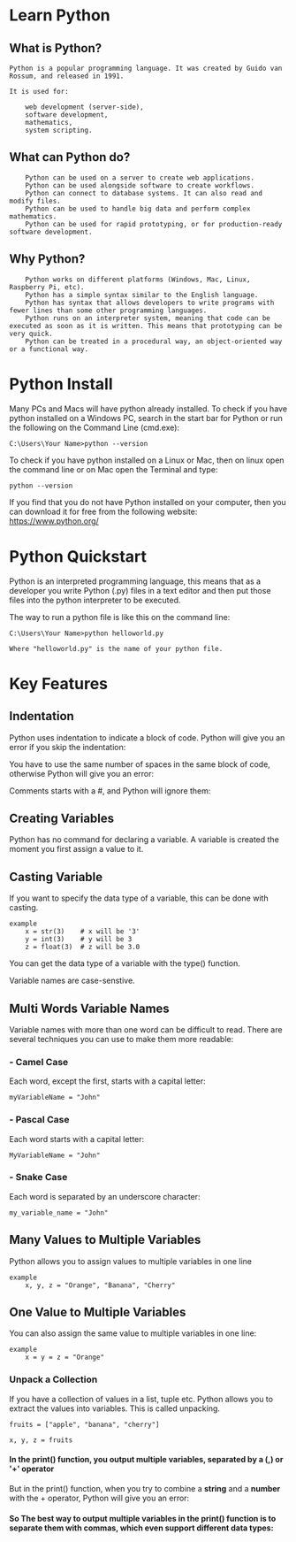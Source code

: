 
# Learn Python
##  What is Python?
    
    Python is a popular programming language. It was created by Guido van Rossum, and released in 1991.

    It is used for:

        web development (server-side),
        software development,
        mathematics,
        system scripting.
##  What can Python do?
        Python can be used on a server to create web applications.
        Python can be used alongside software to create workflows.
        Python can connect to database systems. It can also read and modify files.
        Python can be used to handle big data and perform complex mathematics.
        Python can be used for rapid prototyping, or for production-ready software development.
##  Why Python?
        Python works on different platforms (Windows, Mac, Linux, Raspberry Pi, etc).
        Python has a simple syntax similar to the English language.
        Python has syntax that allows developers to write programs with fewer lines than some other programming languages.
        Python runs on an interpreter system, meaning that code can be executed as soon as it is written. This means that prototyping can be very quick.
        Python can be treated in a procedural way, an object-oriented way or a functional way.

#   Python Install
    
Many PCs and Macs will have python already installed. To check if you have python installed on a Windows PC, search in the start bar for Python or run the following on the Command Line (cmd.exe):
    
    C:\Users\Your Name>python --version

To check if you have python installed on a Linux or Mac, then on linux open the command line or on Mac open the Terminal and type:

    python --version

If you find that you do not have Python installed on your computer, then you can download it for free from the following website: https://www.python.org/

# Python Quickstart

Python is an interpreted programming language, this means that as a developer you write Python (.py) files in a text editor and then put those files into the python interpreter to be executed.

The way to run a python file is like this on the command line:

    C:\Users\Your Name>python helloworld.py

    Where "helloworld.py" is the name of your python file.

# Key Features

## Indentation

Python uses indentation to indicate a block of code. Python will give you an error if you skip the indentation:

You have to use the same number of spaces in the same block of code, otherwise Python will give you an error:

Comments starts with a #, and Python will ignore them:

## Creating Variables

Python has no command for declaring a variable. A variable is created the moment you first assign a value to it.

## Casting Variable

If you want to specify the data type of a variable, this can be done with casting.

    example  
        x = str(3)    # x will be '3'
        y = int(3)    # y will be 3
        z = float(3)  # z will be 3.0
    
You can get the data type of a variable with the type() function.

Variable names are case-senstive.

## Multi Words Variable Names

Variable names with more than one word can be difficult to read. There are several techniques you can use to make them more readable:

### - Camel Case

Each word, except the first, starts with a capital letter:

    myVariableName = "John"

### - Pascal Case

Each word starts with a capital letter:

    MyVariableName = "John"

### - Snake Case

Each word is separated by an underscore character:

    my_variable_name = "John"

## Many Values to Multiple Variables

Python allows you to assign values to multiple variables in one line

    example  
        x, y, z = "Orange", "Banana", "Cherry"

## One Value to Multiple Variables

You can also assign the same value to multiple variables in one line:

    example
        x = y = z = "Orange"
### Unpack a Collection

If you have a collection of values in a list, tuple etc. Python allows you to extract the values into variables. This is called unpacking.

    fruits = ["apple", "banana", "cherry"]

    x, y, z = fruits

#### In the print() function, you output multiple variables, separated by a (,) or '+' operator

But in the print() function, when you try to combine a **string** and a **number** with the + operator, Python will give you an error:

#### So The best way to output multiple variables in the print() function is to separate them with commas, which even support different data types:


    
